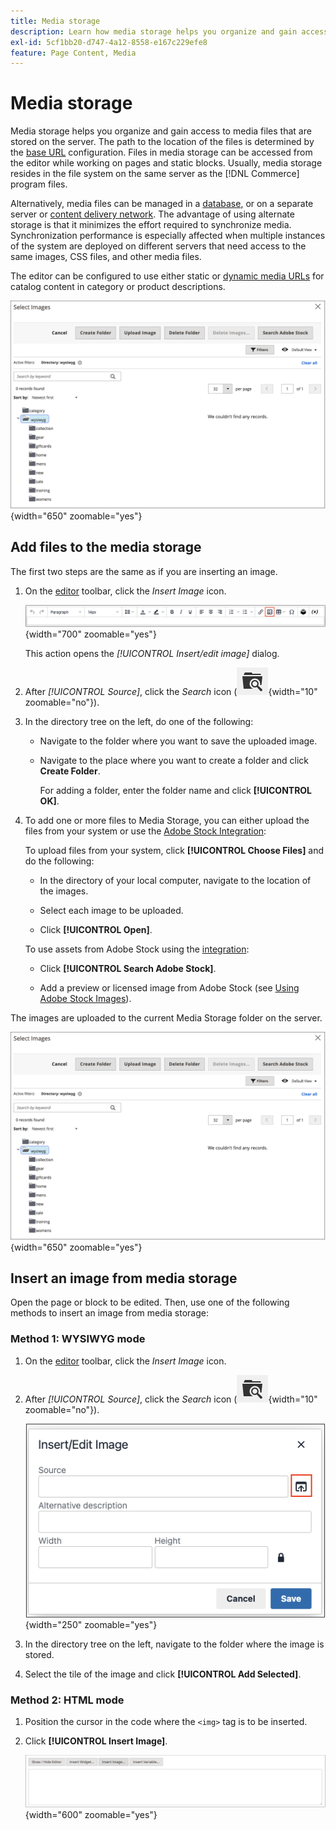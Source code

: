 ```yaml
---
title: Media storage
description: Learn how media storage helps you organize and gain access to Commerce media files that are stored on the server.
exl-id: 5cf1bb20-d747-4a12-8558-e167c229efe8
feature: Page Content, Media
---
```

# Media storage

Media storage helps you organize and gain access to media files that are stored on the server. The path to the location of the files is determined by the [base URL](../stores-purchase/store-urls.md) configuration. Files in media storage can be accessed from the editor while working on pages and static blocks. Usually, media storage resides in the file system on the same server as the [!DNL Commerce] program files.

Alternatively, media files can be managed in a [database](media-storage-database.md), or on a separate server or [content delivery network](media-storage-content-delivery-network.md). The advantage of using alternate storage is that it minimizes the effort required to synchronize media. Synchronization performance is especially affected when multiple instances of the system are deployed on different servers that need access to the same images, CSS files, and other media files.

The editor can be configured to use either static or [dynamic media URLs](../catalog/catalog-urls.md#configure-catalog-media-url-format) for catalog content in category or product descriptions.

![[!DNL Commerce] Media Storage](./assets/media-storage.png){width="650" zoomable="yes"}

## Add files to the media storage

The first two steps are the same as if you are inserting an image.

1. On the [editor](editor.md) toolbar, click the _Insert Image_ icon.

   ![Insert Image icon](./assets/editor-toolbar-image-button.png){width="700" zoomable="yes"}

   This action opens the _[!UICONTROL Insert/edit image]_ dialog.

1. After _[!UICONTROL Source]_, click the _Search_ icon (![Search icon](./assets/media-gallery-icon-browse.png){width="10" zoomable="no"}).

1. In the directory tree on the left, do one of the following:

   - Navigate to the folder where you want to save the uploaded image.

   - Navigate to the place where you want to create a folder and click **Create Folder**.

      For adding a folder, enter the folder name and click **[!UICONTROL OK]**.

1. To add one or more files to Media Storage, you can either upload the files from your system or use the [Adobe Stock Integration](adobe-stock.md):

   To upload files from your system, click **[!UICONTROL Choose Files]** and do the following:

      - In the directory of your local computer, navigate to the location of the images.

      - Select each image to be uploaded.

      - Click **[!UICONTROL Open]**.

   To use assets from Adobe Stock using the [integration](adobe-stock.md):

      - Click **[!UICONTROL Search Adobe Stock]**.

      - Add a preview or licensed image from Adobe Stock (see [Using Adobe Stock Images](adobe-stock-manage.md)).

The images are uploaded to the current Media Storage folder on the server.

![[!DNL Commerce] Media Storage](./assets/media-storage.png){width="650" zoomable="yes"}

## Insert an image from media storage

Open the page or block to be edited. Then, use one of the following methods to insert an image from media storage:

### Method 1: WYSIWYG mode

1. On the [editor](editor.md) toolbar, click the _Insert Image_ icon.

1. After _[!UICONTROL Source]_, click the _Search_ icon (![Search icon](./assets/media-gallery-icon-browse.png){width="10" zoomable="no"}).

   ![Selecting the search icon](./assets/editor-dialog-insert-image.png){width="250" zoomable="yes"}

1. In the directory tree on the left, navigate to the folder where the image is stored.

1. Select the tile of the image and click **[!UICONTROL Add Selected]**.

### Method 2: HTML mode

1. Position the cursor in the code where the `<img>` tag is to be inserted.

1. Click **[!UICONTROL Insert Image]**.

   ![Insert Image (HTML Mode)](./assets/editor-html-mode-insert-image.png){width="600" zoomable="yes"}
